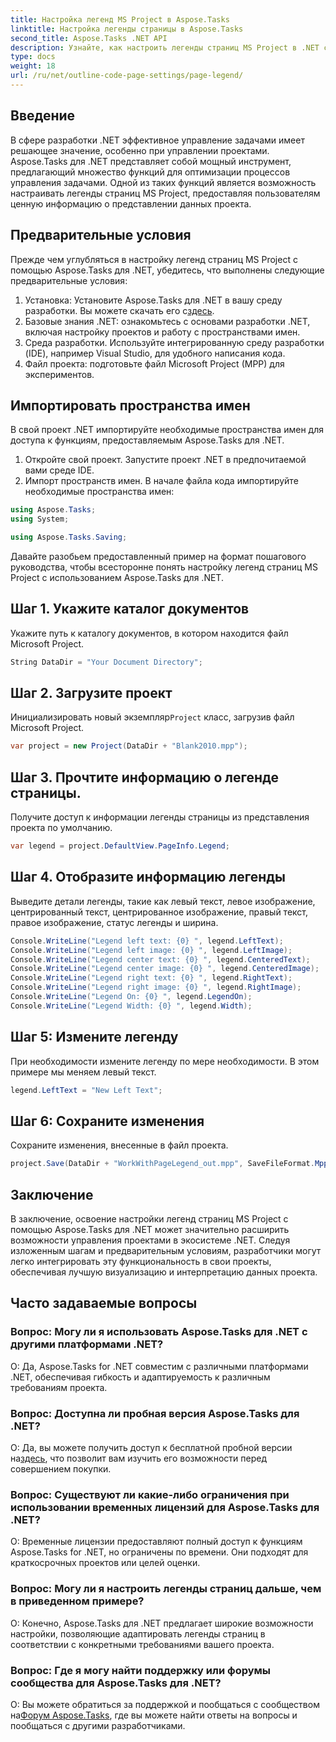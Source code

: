 ```yaml
---
title: Настройка легенд MS Project в Aspose.Tasks
linktitle: Настройка легенды страницы в Aspose.Tasks
second_title: Aspose.Tasks .NET API
description: Узнайте, как настроить легенды страниц MS Project в .NET с помощью Aspose.Tasks для эффективного управления проектами. Предоставлено пошаговое руководство.
type: docs
weight: 18
url: /ru/net/outline-code-page-settings/page-legend/
---
```

## Введение
В сфере разработки .NET эффективное управление задачами имеет решающее значение, особенно при управлении проектами. Aspose.Tasks для .NET представляет собой мощный инструмент, предлагающий множество функций для оптимизации процессов управления задачами. Одной из таких функций является возможность настраивать легенды страниц MS Project, предоставляя пользователям ценную информацию о представлении данных проекта.
## Предварительные условия
Прежде чем углубляться в настройку легенд страниц MS Project с помощью Aspose.Tasks для .NET, убедитесь, что выполнены следующие предварительные условия:
1. Установка: Установите Aspose.Tasks для .NET в вашу среду разработки. Вы можете скачать его с[здесь](https://releases.aspose.com/tasks/net/).
2. Базовые знания .NET: ознакомьтесь с основами разработки .NET, включая настройку проектов и работу с пространствами имен.
3. Среда разработки. Используйте интегрированную среду разработки (IDE), например Visual Studio, для удобного написания кода.
4. Файл проекта: подготовьте файл Microsoft Project (MPP) для экспериментов.

## Импортировать пространства имен
В свой проект .NET импортируйте необходимые пространства имен для доступа к функциям, предоставляемым Aspose.Tasks для .NET.
1. Откройте свой проект. Запустите проект .NET в предпочитаемой вами среде IDE.
2. Импорт пространств имен. В начале файла кода импортируйте необходимые пространства имен:
```csharp
using Aspose.Tasks;
using System;

using Aspose.Tasks.Saving;
```
Давайте разобьем предоставленный пример на формат пошагового руководства, чтобы всесторонне понять настройку легенд страниц MS Project с использованием Aspose.Tasks для .NET.

## Шаг 1. Укажите каталог документов
Укажите путь к каталогу документов, в котором находится файл Microsoft Project.

```csharp
String DataDir = "Your Document Directory";
```
## Шаг 2. Загрузите проект
 Инициализировать новый экземпляр`Project` класс, загрузив файл Microsoft Project.

```csharp
var project = new Project(DataDir + "Blank2010.mpp");
```
## Шаг 3. Прочтите информацию о легенде страницы.
Получите доступ к информации легенды страницы из представления проекта по умолчанию.

```csharp
var legend = project.DefaultView.PageInfo.Legend;
```
## Шаг 4. Отобразите информацию легенды
Выведите детали легенды, такие как левый текст, левое изображение, центрированный текст, центрированное изображение, правый текст, правое изображение, статус легенды и ширина.

```csharp
Console.WriteLine("Legend left text: {0} ", legend.LeftText);
Console.WriteLine("Legend left image: {0} ", legend.LeftImage);
Console.WriteLine("Legend center text: {0} ", legend.CenteredText);
Console.WriteLine("Legend center image: {0} ", legend.CenteredImage);
Console.WriteLine("Legend right text: {0} ", legend.RightText);
Console.WriteLine("Legend right image: {0} ", legend.RightImage);
Console.WriteLine("Legend On: {0} ", legend.LegendOn);
Console.WriteLine("Legend Width: {0} ", legend.Width);
```
## Шаг 5: Измените легенду
При необходимости измените легенду по мере необходимости. В этом примере мы меняем левый текст.

```csharp
legend.LeftText = "New Left Text";
```
## Шаг 6: Сохраните изменения
Сохраните изменения, внесенные в файл проекта.

```csharp
project.Save(DataDir + "WorkWithPageLegend_out.mpp", SaveFileFormat.Mpp);
```

## Заключение
В заключение, освоение настройки легенд страниц MS Project с помощью Aspose.Tasks для .NET может значительно расширить возможности управления проектами в экосистеме .NET. Следуя изложенным шагам и предварительным условиям, разработчики могут легко интегрировать эту функциональность в свои проекты, обеспечивая лучшую визуализацию и интерпретацию данных проекта.
## Часто задаваемые вопросы
### Вопрос: Могу ли я использовать Aspose.Tasks для .NET с другими платформами .NET?
О: Да, Aspose.Tasks for .NET совместим с различными платформами .NET, обеспечивая гибкость и адаптируемость к различным требованиям проекта.
### Вопрос: Доступна ли пробная версия Aspose.Tasks для .NET?
 О: Да, вы можете получить доступ к бесплатной пробной версии на[здесь](https://releases.aspose.com/), что позволит вам изучить его возможности перед совершением покупки.
### Вопрос: Существуют ли какие-либо ограничения при использовании временных лицензий для Aspose.Tasks для .NET?
О: Временные лицензии предоставляют полный доступ к функциям Aspose.Tasks for .NET, но ограничены по времени. Они подходят для краткосрочных проектов или целей оценки.
### Вопрос: Могу ли я настроить легенды страниц дальше, чем в приведенном примере?
О: Конечно, Aspose.Tasks для .NET предлагает широкие возможности настройки, позволяющие адаптировать легенды страниц в соответствии с конкретными требованиями вашего проекта.
### Вопрос: Где я могу найти поддержку или форумы сообщества для Aspose.Tasks для .NET?
 О: Вы можете обратиться за поддержкой и пообщаться с сообществом на[Форум Aspose.Tasks](https://forum.aspose.com/c/tasks/15), где вы можете найти ответы на вопросы и пообщаться с другими разработчиками.